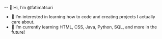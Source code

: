 -- 👋 Hi, I’m @fatimatsuri
- 👀 I’m interested in learning how to code and creating projects I actually care about.
- 🌱 I’m currently learning HTML, CSS, Java, Python, SQL, and more in the future!

<!---
fatimatsuri/fatimatsuri is a ✨ special ✨ repository because its `README.md` (this file) appears on your GitHub profile.
You can click the Preview link to take a look at your changes.
--->

